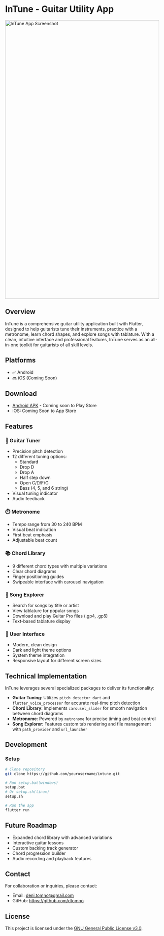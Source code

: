 # InTune - Guitar Utility App

<img src="https://www.dropbox.com/scl/fi/xbw45n5r2zk53coqq0dz7/intune.jpg?rlkey=bzyfng9uvc9bc5fugr2mhzj4j&raw=1" alt="InTune App Screenshot" width="500" height="900">

## Overview

InTune is a comprehensive guitar utility application built with Flutter, designed to help guitarists tune their instruments, practice with a metronome, learn chord shapes, and explore songs with tablature. With a clean, intuitive interface and professional features, InTune serves as an all-in-one toolkit for guitarists of all skill levels.

## Platforms

- ✅ Android
- 🔜 iOS (Coming Soon)

## Download

- [Android APK](https://dennis-tomno.onrender.com/intune-release.apk) - Coming soon to Play Store
- iOS: Coming Soon to App Store

## Features

### 🎸 Guitar Tuner
- Precision pitch detection
- 12 different tuning options:
  - Standard
  - Drop D
  - Drop A
  - Half step down
  - Open C/D/F/G
  - Bass (4, 5, and 6 string)
- Visual tuning indicator
- Audio feedback

### ⏱️ Metronome
- Tempo range from 30 to 240 BPM
- Visual beat indication
- First beat emphasis
- Adjustable beat count

### 📚 Chord Library
- 9 different chord types with multiple variations
- Clear chord diagrams
- Finger positioning guides
- Swipeable interface with carousel navigation

### 🎵 Song Explorer
- Search for songs by title or artist
- View tablature for popular songs
- Download and play Guitar Pro files (.gp4, .gp5)
- Text-based tablature display

### 🎨 User Interface
- Modern, clean design
- Dark and light theme options
- System theme integration
- Responsive layout for different screen sizes

## Technical Implementation

InTune leverages several specialized packages to deliver its functionality:

- **Guitar Tuning**: Utilizes `pitch_detector_dart` and `flutter_voice_processor` for accurate real-time pitch detection
- **Chord Library**: Implements `carousel_slider` for smooth navigation between chord diagrams
- **Metronome**: Powered by `metronome` for precise timing and beat control
- **Song Explorer**: Features custom tab rendering and file management with `path_provider` and `url_launcher`

## Development

### Setup
```bash
# Clone repository
git clone https://github.com/yourusername/intune.git

# Run setup.bat(windows)
setup.bat
# Or setup.sh(linux) 
setup.sh

# Run the app
flutter run
```

## Future Roadmap

- Expanded chord library with advanced variations
- Interactive guitar lessons
- Custom backing track generator
- Chord progression builder
- Audio recording and playback features

## Contact

For collaboration or inquiries, please contact:
- Email: deni.tomno@gmail.com
- GitHub: https://github.com/dtomno
  
## License

This project is licensed under the [GNU General Public License v3.0](LICENSE).

